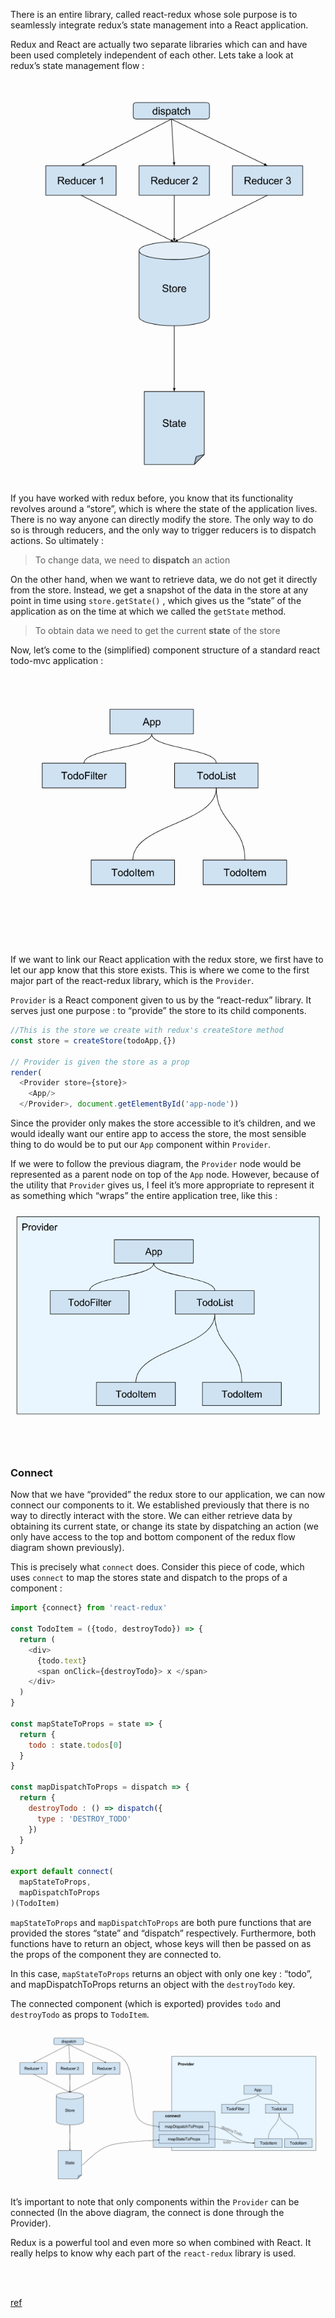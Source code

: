 There is an entire library, called react-redux whose sole purpose is to seamlessly integrate redux’s state management into a React application. 

Redux and React are actually two separate libraries which can and have been used completely independent of each other. Lets take a look at redux’s state management flow :

![Alt text](./images/reactjs1.png?raw=true "Optional Title")

If you have worked with redux before, you know that its functionality revolves around a “store”, which is where the state of the application lives. There is no way anyone can directly modify the store. The only way to do so is through reducers, and the only way to trigger reducers is to dispatch actions. So ultimately :

> To change data, we need to **dispatch** an action

On the other hand, when we want to retrieve data, we do not get it directly from the store. Instead, we get a snapshot of the data in the store at any point in time using `store.getState()` , which gives us the “state” of the application as on the time at which we called the `getState` method.

> To obtain data we need to get the current **state** of the store

Now, let’s come to the (simplified) component structure of a standard react todo-mvc application :

![Alt text](./images/reactjs2.png?raw=true "Optional Title")

<br>
<br>

If we want to link our React application with the redux store, we first have to let our app know that this store exists. This is where we come to the first major part of the react-redux library, which is the `Provider`.

`Provider` is a React component given to us by the “react-redux” library. It serves just one purpose : to “provide” the store to its child components.

```js
//This is the store we create with redux's createStore method
const store = createStore(todoApp,{})

// Provider is given the store as a prop
render(
  <Provider store={store}>
    <App/>
  </Provider>, document.getElementById('app-node'))
```

Since the provider only makes the store accessible to it’s children, and we would ideally want our entire app to access the store, the most sensible thing to do would be to put our `App` component within `Provider`.

If we were to follow the previous diagram, the `Provider` node would be represented as a parent node on top of the `App` node. However, because of the utility that `Provider` gives us, I feel it’s more appropriate to represent it as something which “wraps” the entire application tree, like this :

![Alt text](./images/reactjs3.png?raw=true "Optional Title")

<br>
<br>

### Connect

Now that we have “provided” the redux store to our application, we can now connect our components to it. We established previously that there is no way to directly interact with the store. We can either retrieve data by obtaining its current state, or change its state by dispatching an action (we only have access to the top and bottom component of the redux flow diagram shown previously).

This is precisely what `connect` does. Consider this piece of code, which uses `connect` to map the stores state and dispatch to the props of a component :

```js
import {connect} from 'react-redux'

const TodoItem = ({todo, destroyTodo}) => {
  return (
    <div>
      {todo.text}
      <span onClick={destroyTodo}> x </span>
    </div>
  )
}

const mapStateToProps = state => {
  return {
    todo : state.todos[0]
  }
}

const mapDispatchToProps = dispatch => {
  return {
    destroyTodo : () => dispatch({
      type : 'DESTROY_TODO'
    })
  }
}

export default connect(
  mapStateToProps,
  mapDispatchToProps
)(TodoItem)
```

`mapStateToProps` and `mapDispatchToProps` are both pure functions that are provided the stores “state” and “dispatch” respectively. Furthermore, both functions have to return an object, whose keys will then be passed on as the props of the component they are connected to.

In this case, `mapStateToProps` returns an object with only one key : “todo”, and mapDispatchToProps returns an object with the `destroyTodo` key.

The connected component (which is exported) provides `todo` and `destroyTodo` as props to `TodoItem`.

![Alt text](./images/reactjs4.png?raw=true "Optional Title")

It’s important to note that only components within the `Provider` can be connected (In the above diagram, the connect is done through the Provider).

Redux is a powerful tool and even more so when combined with React. It really helps to know why each part of the `react-redux` library is used.

<br>
<br>

[ref](http://www.sohamkamani.com/blog/2017/03/31/react-redux-connect-explained/)







